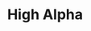 ---
layout: firm_page
title: "High Alpha"
id: "highalpha.com"
permalink: "/highalphahighalpha.com/"
website: "https://highalpha.com"
offices: "Indianapolis (United States)"
investment_stages: "Seed, Series A"
portfolio_companies: "Lessonly, Octiv, Visible, Airwave, Amplio, Anvl, Attentive, AudiencePlus®, Authenticx, Backstroke, Base, Boardable, Bolster, Botkeeper, Canopy, Casted, Castiron, Chain.io, Champion, Civitas Learning, ClearScholar, Cordial, Craft, CrowdRiff, Cured, Dinara, Docket, Doxly, DroneDeploy, Dwolla, Empower Delivery, Encamp, Engage Talent, Engineered Innovation Group, Escala, Filo, Flaunt, G2, High Alpha Innovation, Humankind, Hyphenate, Idemeum, Integrate, Kevala, Liminal, LogicGate, Logik.ai, Luster, Malomo, Metaimpact, Nacelle, Narvar, Nostra AI, Octiv, Orbiit, Paccurate, Pattern89, Pillar, Pimly, Podchaser, Project44, RISE, Rheaply, Salesloft, Shaker, Sigstr, Sinai Technologies, Singuli, Smartwyre, Socio, Stitch, Structural, Superside, Tavus, Tenon, Terminus, The Juice, The Mom Project, Tiny Pulse, Trava, Valence, Vibenomics, Visible, When I Work, Wholesail, Woven, Writ, Zylo"
portfolio_link: "https://highalpha.com/companies"
investment_markets: "B2B SaaS, Enterprise Software, Healthcare, Sales Enablement, Supply Chain, AgTech, Fintech, AI, Marketing Technology, Education Technology, Legal Tech, Logistics, Customer Advocacy, Environmental Compliance, Recruiting, Revenue Operations, Podcast Technology, Circular Economy, Cybersecurity, E-commerce"
founded_year: "2015"
description: "High Alpha is a venture firm that creates and funds B2B SaaS companies. They partner with founders to build businesses and reach their full potential, focusing on enterprise software and various related technology sectors."
linkedin: "https://www.linkedin.com/organization/high-alpha/"
twitter: "https://twitter.com/highalpha"
instagram: "https://www.instagram.com/highalphastudio/"
team_page: "https://highalpha.com/team"
investor_type: "Venture Capital"
crunchbase: "https://www.crunchbase.com/organization/high-alpha-llc"
pitchbook: ""

# SEO Optimization
meta_title: "High Alpha - VC Firm - projectstartups.com"
meta_description: "High Alpha, High Alpha is a venture firm that creates and funds B2B SaaS companies. They partner with founders to build businesses and reach their full potential,..."
meta_keywords: "High Alpha, B2B SaaS, Enterprise Software, Healthcare, Sales Enablement, Supply Chain, AgTech, Fintech, AI, Marketing Technology, Education Technology, Legal Tech, Logistics, Customer Advocacy, Environmental Compliance, Recruiting, Revenue Operations, Podcast Technology, Circular Economy, Cybersecurity, E-commerce, VC firm, venture capital, startup investor, projectstartups.com"
canonical_url: "https://vc.projectstartups.com/highalphahighalpha.com/"
---
